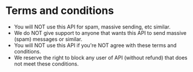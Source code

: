 # Terms and conditions

 -  You will NOT use this API for spam, massive sending, etc similar.
 -  We do NOT give support to anyone that wants this API to send massive (spam) messages or similar.
 -  You will NOT use this API if you're NOT agree with these terms and conditions.
 -  We reserve the right to block any user of API (without refund) that does not meet these conditions.
